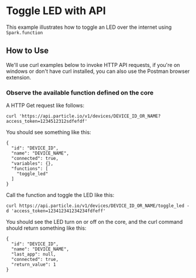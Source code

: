 Toggle LED with API
===

This example illustrates how to toggle an LED over the internet using `Spark.function`

How to Use
---

We'll use curl examples below to invoke HTTP API requests, if you're on windows or don't have curl installed, you can
also use the Postman browser extension.

### Observe the available function defined on the core

A HTTP Get request like follows:

    curl 'https://api.particle.io/v1/devices/DEVICE_ID_OR_NAME?access_token=1234512312sdfefdf'

You should see something like this:

    {
      "id": "DEVICE_ID",
      "name": "DEVICE_NAME",
      "connected": true,
      "variables": {},
      "functions": [
        "toggle_led"
      ]
    }

Call the function and toggle the LED like this:

    curl https://api.particle.io/v1/devices/DEVICE_ID_OR_NAME/toggle_led -d 'access_token=123412341234234fdfeff'

You should see the LED turn on or off on the core, and the curl command should return something like this:

    {
      "id": "DEVICE_ID",
      "name": "DEVICE_NAME",
      "last_app": null,
      "connected": true,
      "return_value": 1
    }

